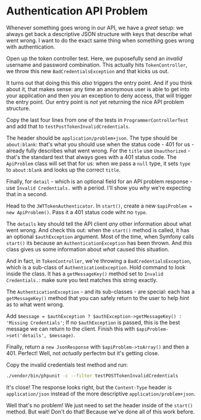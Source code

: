 # Authentication API Problem

Whenever something goes wrong in our API, we have a *great* setup: we always get
back a descriptive JSON structure with keys that describe what went wrong. I want
to do the exact same thing when something goes wrong with authentication.

Open up the token controller test. Here, we puposefully send an *invalid* username
and password combination. This actually hits `TokenController`, we throw this
new `BadCredentialsException` and that kicks us out.

It turns out that doing this this *also* triggers the entry point. And if you think
about it, that makes sense: any time an anonymous user is able to get into your
application and then you an exception to deny access, that will trigger the entry
point. Our entry point is *not* yet returning the nice API problem structure.

Copy the last four lines from one of the tests in `ProgrammerControllerTest` and
add that to `testPostTokenInvalidCredentials`.

The header should be `application/problem+json`. The type should be `about:blank`:
that's what you should use when the status code - 401 for us - already fully describes
what went wrong. For the `title` use `Unauthorized` - that's the standard text that
always goes with a 401 status code. The `ApiProblem` class will set that for us:
when we pass a `null` type, it sets `type` to `about:blank` and looks up the correct
`title`.

Finally, for `detail` - which is an optional field for an API problem response - use
`Invalid Credentials.` with a period. I'll show you *why* we're expecting that in
a second.

Head to the `JWTTokenAuthenticator`. In `start()`, create a new `$apiProblem = new ApiProblem()`.
Pass it a 401 status code wiht no `type`.

The `details` key should tell the API client *any* other information about what went
wrong. And check this out: when the `start()` method is called, it has an optional
`$authException` argument. Most of the time, when Symfony calls `start()` its because
an `AuthenticationException` has been thrown. And *this* class gives us some information
about *what* caused this situation.

And in fact, in `TokenController`, we're throwing a `BadCredentialsException`, which
is a sub-class of `AuthenticationException`. Hold command to look inside the class.
It has a `getMessageKey()` method set to `Invalid Credentials.`: make sure you test
matches this string exactly.

The `AuthenticationException` - and its sub-classes - are special: each has a
`getMessageKey()` method that you can safely return to the user to help *hint* as
to what went wrong.

Add `$message = $authException ? $authException->getMessageKey() : 'Missing Credentials'`;
If no `$authException` is passed, this is the best message we can return to the client.
Finish this with `$apiProblem->set('details', $message)`. 

Finally, return a `new JsonResponse` with `$apiProblem->toArray()` and then a 401.
Perfect! Well, not *actually* perfectm but it's getting close.

Copy the invalid credentials test method and run:

```bash
./vendor/bin/phpunit -c --filter testPOSTTokenInvalidCredentials
```

It's close! The response looks right, but the `Content-Type` header is `application/json`
instead of the more descriptive `application/problem+json`.

Well that's no problem! We just need to set the header inside of the `start()`
method. But wait! Don't do that! Because we've done all of this work before.
